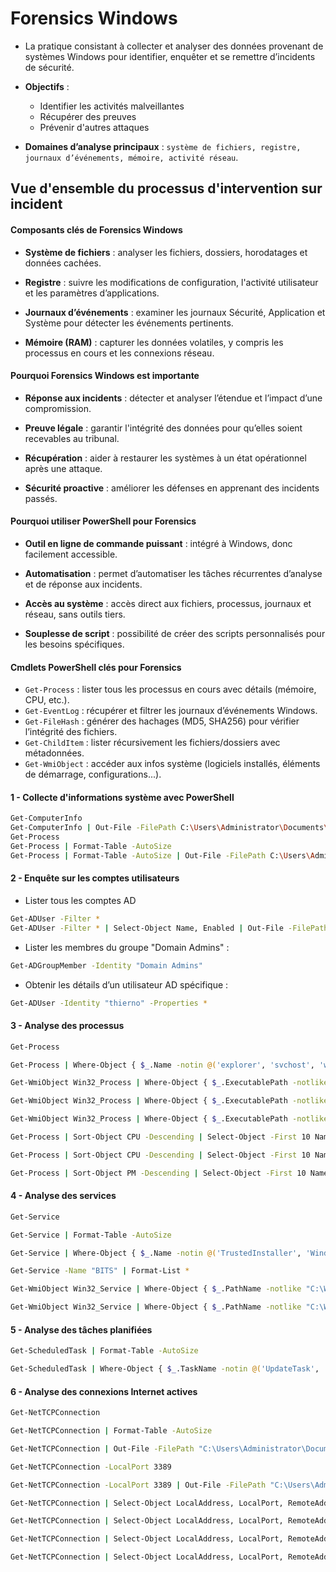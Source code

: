 # Forensics Windows

- La pratique consistant à collecter et analyser des données provenant de systèmes Windows pour identifier, enquêter et se remettre d’incidents de sécurité.

- **Objectifs** :

  - Identifier les activités malveillantes
  - Récupérer des preuves
  - Prévenir d'autres attaques

- **Domaines d’analyse principaux** : `système de fichiers, registre, journaux d’événements, mémoire, activité réseau`.

## Vue d'ensemble du processus d'intervention sur incident

#### Composants clés de Forensics Windows

- **Système de fichiers** : analyser les fichiers, dossiers, horodatages et données cachées.

- **Registre** : suivre les modifications de configuration, l'activité utilisateur et les paramètres d’applications.

- **Journaux d’événements** : examiner les journaux Sécurité, Application et Système pour détecter les événements pertinents.

- **Mémoire (RAM)** : capturer les données volatiles, y compris les processus en cours et les connexions réseau.

#### Pourquoi Forensics Windows est importante

- **Réponse aux incidents** : détecter et analyser l’étendue et l’impact d’une compromission.

- **Preuve légale** : garantir l'intégrité des données pour qu’elles soient recevables au tribunal.

- **Récupération** : aider à restaurer les systèmes à un état opérationnel après une attaque.

- **Sécurité proactive** : améliorer les défenses en apprenant des incidents passés.

#### Pourquoi utiliser PowerShell pour Forensics

- **Outil en ligne de commande puissant** : intégré à Windows, donc facilement accessible.

- **Automatisation** : permet d’automatiser les tâches récurrentes d’analyse et de réponse aux incidents.

- **Accès au système** : accès direct aux fichiers, processus, journaux et réseau, sans outils tiers.

- **Souplesse de script** : possibilité de créer des scripts personnalisés pour les besoins spécifiques.

#### Cmdlets PowerShell clés pour Forensics

- `Get-Process` : lister tous les processus en cours avec détails (mémoire, CPU, etc.).
- `Get-EventLog` : récupérer et filtrer les journaux d’événements Windows.
- `Get-FileHash` : générer des hachages (MD5, SHA256) pour vérifier l’intégrité des fichiers.
- `Get-ChildItem` : lister récursivement les fichiers/dossiers avec métadonnées.
- `Get-WmiObject` : accéder aux infos système (logiciels installés, éléments de démarrage, configurations...).

#### 1 - Collecte d'informations système avec PowerShell

```sh
Get-ComputerInfo
Get-ComputerInfo | Out-File -FilePath C:\Users\Administrator\Documents\221B-Case\SystemInfo.txt
Get-Process
Get-Process | Format-Table -AutoSize
Get-Process | Format-Table -AutoSize | Out-File -FilePath C:\Users\Administrator\Documents\221B-Case\ProcessList.txt
```

#### 2 - Enquête sur les comptes utilisateurs

- Lister tous les comptes AD

```sh
Get-ADUser -Filter *
Get-ADUser -Filter * | Select-Object Name, Enabled | Out-File -FilePath C:\Users\Administrator\Documents\221B-Case\ADUserAccounts.txt
```

- Lister les membres du groupe "Domain Admins" :

```sh
Get-ADGroupMember -Identity "Domain Admins"
```

- Obtenir les détails d’un utilisateur AD spécifique :

```sh
Get-ADUser -Identity "thierno" -Properties *
```

#### 3 - Analyse des processus

```sh
Get-Process

Get-Process | Where-Object { $_.Name -notin @('explorer', 'svchost', 'winlogon', 'lsass', 'services')} | Out-File -FilePath "C:\Users\Administrator\Documents\221B-Case\SuspicousProcesses.txt"

Get-WmiObject Win32_Process | Where-Object { $_.ExecutablePath -notlike "C:\Windows\*" } | Select-Object Name, ProcessId, ExecutablePath

Get-WmiObject Win32_Process | Where-Object { $_.ExecutablePath -notlike "C:\Windows\*" } | Out-File -FilePath C:\Users\Administrator\Documents\221B-Case\ProcessOutOfWindows.txt

Get-WmiObject Win32_Process | Where-Object { $_.ExecutablePath -notlike "C:\Windows\*" } | Select-Object Name, ProcessId, ExecutablePath | Out-File -FilePath C:\Users\Administrator\Documents\221B-Case\ProcessOutOfWindowsBrief.txt

Get-Process | Sort-Object CPU -Descending | Select-Object -First 10 Name, Id, CPU

Get-Process | Sort-Object CPU -Descending | Select-Object -First 10 Name, Id, CPU | Out-File -FilePath C:\Users\Administrator\Documents\221B-Case\HighCPUProcesses.txt

Get-Process | Sort-Object PM -Descending | Select-Object -First 10 Name, Id, PM
```

#### 4 - Analyse des services

```sh
Get-Service

Get-Service | Format-Table -AutoSize

Get-Service | Where-Object { $_.Name -notin @('TrustedInstaller', 'WindDefend', 'EventLog', 'Dhcp', 'Dnscache')} | Out-File -FilePath "C:\Users\Administrator\Documents\221B-Case\SuspicousServices.txt"

Get-Service -Name "BITS" | Format-List *

Get-WmiObject Win32_Service | Where-Object { $_.PathName -notlike "C:\Windows\*" } | Select-Object Name, DisplayName, PathName

Get-WmiObject Win32_Service | Where-Object { $_.PathName -notlike "C:\Windows\*" } | Select-Object Name, DisplayName, PathName | Out-File -FilePath C:\Users\Administrator\Documents\221B-Case\ServiceOutOfWindows.txt
```

#### 5 - Analyse des tâches planifiées

```sh
Get-ScheduledTask | Format-Table -AutoSize

Get-ScheduledTask | Where-Object { $_.TaskName -notin @('UpdateTask', 'SystemTasks', 'WindowsTasks')} | Out-File -FilePath "C:\Users\Administrator\Documents\221B-Case\SuspicousScheduledTasks.txt"
```

#### 6 - Analyse des connexions Internet actives

```sh
Get-NetTCPConnection

Get-NetTCPConnection | Format-Table -AutoSize

Get-NetTCPConnection | Out-File -FilePath "C:\Users\Administrator\Documents\221B-Case\ActiveNetTCPConnections.txt"

Get-NetTCPConnection -LocalPort 3389

Get-NetTCPConnection -LocalPort 3389 | Out-File -FilePath "C:\Users\Administrator\Documents\221B-Case\RDPConnection.txt"

Get-NetTCPConnection | Select-Object LocalAddress, LocalPort, RemoteAddress, RemotePort, State, @{Name="Process";Expression={(Get-Process -Id $_.OwningProcess).ProcessName}}

Get-NetTCPConnection | Select-Object LocalAddress, LocalPort, RemoteAddress, RemotePort, State, @{Name="Process";Expression={(Get-Process -Id $_.OwningProcess).ProcessName}} | Format-Table -AutoSize

Get-NetTCPConnection | Select-Object LocalAddress, LocalPort, RemoteAddress, RemotePort, State, @{Name="Process";Expression={(Get-Process -Id $_.OwningProcess).ProcessName}} | Out-File -FilePath "C:\Users\Administrator\Documents\221B-Case\ConnectionwithProcesses.txt"

Get-NetTCPConnection | Select-Object LocalAddress, LocalPort, RemoteAddress, RemotePort, State, @{Name="Process";Expression={(Get-Process -Id $_.OwningProcess).ProcessName}} | Format-Table -AutoSize | Out-File -FilePath "C:\Users\Administrator\Documents\221B-Case\ConnectionwithProcesses1.txt"
```
